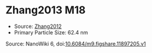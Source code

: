 <a name="material" />

# Zhang2013 M18
<script type="application/ld+json">
  {
    "@context": "https://schema.org/",
    "@type": "ChemicalSubstance",
    "@id": "https://egonw.github.io/nanowiki/nanowiki323.html#material",
    "http://purl.org/dc/terms/conformsTo":
      {
        "@type": "CreativeWork",
        "@id": "https://bioschemas.org/profiles/ChemicalSubstance/0.4-RELEASE/"
      },
    "identfier": "323",
    "name": "Zhang2013 M18",
    "url": "https://egonw.github.io/nanowiki/nanowiki323.html#material",
    "sameAs": "http://127.0.0.1/mediawiki/index.php/Special:URIResolver/Zhang2013_M18"
  }
</script>


* Source: [Zhang2012](articleZhang2012.md)
* Primary Particle Size: 62.4 nm


Source: NanoWiki 6, doi:[10.6084/m9.figshare.11897205.v1](https://doi.org/10.6084/m9.figshare.11897205.v1)
